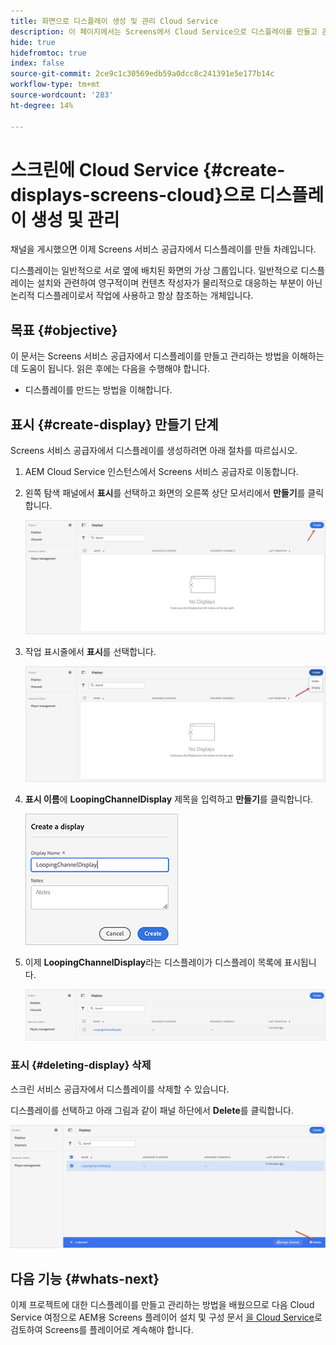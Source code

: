 ```yaml
---
title: 화면으로 디스플레이 생성 및 관리 Cloud Service
description: 이 페이지에서는 Screens에서 Cloud Service으로 디스플레이를 만들고 관리하는 방법을 설명합니다.
hide: true
hidefromtoc: true
index: false
source-git-commit: 2ce9c1c30569edb59a0dcc8c241391e5e177b14c
workflow-type: tm+mt
source-wordcount: '283'
ht-degree: 14%

---
```



# 스크린에 Cloud Service {#create-displays-screens-cloud}으로 디스플레이 생성 및 관리

채널을 게시했으면 이제 Screens 서비스 공급자에서 디스플레이를 만들 차례입니다.

디스플레이는 일반적으로 서로 옆에 배치된 화면의 가상 그룹입니다. 일반적으로 디스플레이는 설치와 관련하여 영구적이며 컨텐츠 작성자가 물리적으로 대응하는 부분이 아닌 논리적 디스플레이로서 작업에 사용하고 항상 참조하는 개체입니다.

## 목표 {#objective}

이 문서는 Screens 서비스 공급자에서 디스플레이를 만들고 관리하는 방법을 이해하는 데 도움이 됩니다. 읽은 후에는 다음을 수행해야 합니다.

* 디스플레이를 만드는 방법을 이해합니다.

## 표시 {#create-display} 만들기 단계

Screens 서비스 공급자에서 디스플레이를 생성하려면 아래 절차를 따르십시오.

1. AEM Cloud Service 인스턴스에서 Screens 서비스 공급자로 이동합니다.
1. 왼쪽 탐색 패널에서 **표시**&#x200B;를 선택하고 화면의 오른쪽 상단 모서리에서 **만들기**&#x200B;를 클릭합니다.

   ![이미지](/help/screens-cloud/assets/display/disp-1.png)

1. 작업 표시줄에서 **표시**&#x200B;를 선택합니다.

   ![이미지](/help/screens-cloud/assets/display/disp-2.png)

1. **표시 이름**&#x200B;에 **LoopingChannelDisplay** 제목을 입력하고 **만들기**&#x200B;를 클릭합니다.

   ![이미지](/help/screens-cloud/assets/display/disp3.png)

1. 이제 **LoopingChannelDisplay**&#x200B;라는 디스플레이가 디스플레이 목록에 표시됩니다.

   ![이미지](/help/screens-cloud/assets/display/disp-4.png)

### 표시 {#deleting-display} 삭제

스크린 서비스 공급자에서 디스플레이를 삭제할 수 있습니다.

디스플레이를 선택하고 아래 그림과 같이 패널 하단에서 **Delete**&#x200B;를 클릭합니다.

![이미지](/help/screens-cloud/assets/display/disp-5.png)

## 다음 기능 {#whats-next}

이제 프로젝트에 대한 디스플레이를 만들고 관리하는 방법을 배웠으므로 다음 Cloud Service 여정으로 AEM용 Screens 플레이어 설치 및 구성 문서 [을 Cloud Service](/help/screens-cloud/managing-players-registration/installing-screens-cloud-player.md)로 검토하여 Screens를 플레이어로 계속해야 합니다.